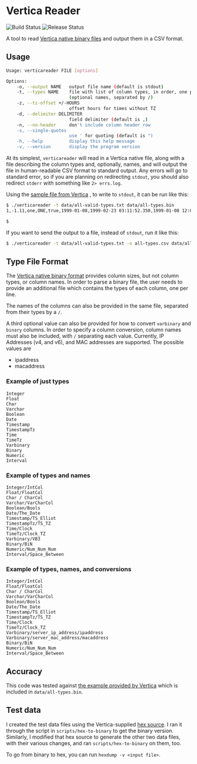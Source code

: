 # Vertica Reader
![Build Status](https://github.com/joeygibson/verticareader/workflows/build/badge.svg)
![Release Status](https://github.com/joeygibson/verticareader/workflows/release/badge.svg)

A tool to read [Vertica native binary files](https://www.vertica.com/docs/9.3.x/HTML/Content/Authoring/AdministratorsGuide/BinaryFilesAppendix/CreatingNativeBinaryFormatFiles.htm)
and output them in a CSV format. 

## Usage

```bash
Usage: verticareader FILE [options]

Options:
    -o, --output NAME   output file name (default is stdout)
    -t, --types NAME    file with list of column types, in order, one per line
                        (optional names, separated by /)
    -z, --tz-offset +/-HOURS
                        offset hours for times without TZ
    -d, --delimiter DELIMITER
                        field delimiter (default is ,)
    -n, --no-header     don't include column header row
    -s, --single-quotes
                        use ' for quoting (default is ")
    -h, --help          display this help message
    -v, --version       display the program version
```

At its simplest, `verticareader` will read in a Vertica native file, along with a
file describing the column types and, optionally, names, and will output the file in
human-readable CSV format to standard output. Any errors will go to standard error,
so if you are planning on redirecting `stdout`, you should also redirect `stderr` with
something like `2> errs.log`. 

Using the [sample file from Vertica](https://www.vertica.com/docs/9.3.x/HTML/Content/Authoring/AdministratorsGuide/BinaryFilesAppendix/Example.htm)
, to write to `stdout`, it can be run like this:

```bash
$ ./verticareader -t data/all-valid-types.txt data/all-types.bin
1,-1.11,one,ONE,true,1999-01-08,1999-02-23 03:11:52.350,1999-01-08 12:04:37+00,07:09:23,15:12:34-05,0xABCD,0xABCD,1234532,03:03:03

$
```

If you want to send the output to a file, instead of `stdout`, run it like this:

```bash
$ ./verticareader -t data/all-valid-types.txt -o all-types.csv data/all-types.bin
```

## Type File Format

The [Vertica native binary format](https://www.vertica.com/docs/9.2.x/HTML/Content/Authoring/AdministratorsGuide/BinaryFilesAppendix/CreatingNativeBinaryFormatFiles.htm)
provides column sizes, but not column types, or column names. In
order to parse a binary file, the user needs to provide an additional file which contains the types
of each column, one per line. 

The names of the columns can also be provided in the same file, separated from their types
by a `/`.

A third optional value can also be provided for how to convert `varbinary` and `binary` columns. In
order to specify a column conversion, column names must also be included, with `/` separating each
value. Currently, IP Addresses (v4, and v6), and MAC addresses are supported. The possible values are 

* ipaddress
* macaddress

### Example of just types

```
Integer
Float
Char
Varchar
Boolean
Date
Timestamp
TimestampTz
Time
TimeTz
Varbinary
Binary
Numeric
Interval
```

### Example of types and names

```
Integer/IntCol
Float/FloatCol
Char / CharCol
Varchar/VarCharCol
Boolean/Bools
Date/The_Date
Timestamp/TS_Elliot
TimestampTz/TS_TZ
Time/Clock
TimeTz/Clock_TZ
Varbinary/VB3
Binary/BiN
Numeric/Num_Num_Num
Interval/Space_Between
```

### Example of types, names, and conversions

```
Integer/IntCol
Float/FloatCol
Char / CharCol
Varchar/VarCharCol
Boolean/Bools
Date/The_Date
Timestamp/TS_Elliot
TimestampTz/TS_TZ
Time/Clock
TimeTz/Clock_TZ
Varbinary/server_ip_address/ipaddress
Varbinary/server_mac_address/macaddress
Binary/BiN
Numeric/Num_Num_Num
Interval/Space_Between
```

## Accuracy

This code was tested against [the example provided by Vertica](https://www.vertica.com/docs/9.3.x/HTML/Content/Authoring/AdministratorsGuide/BinaryFilesAppendix/Example.htm)
which is included in `data/all-types.bin`.

## Test data

I created the test data files using the Vertica-supplied [hex source](https://www.vertica.com/docs/9.3.x/HTML/Content/Authoring/AdministratorsGuide/BinaryFilesAppendix/Example.htm).
I ran it through the script in `scripts/hex-to-binary` to get the binary version. Similarly,
I modified that hex source to generate the other two data files, with their various
changes, and ran `scripts/hex-to-binary` on them, too.

To go from binary to hex, you can run `hexdump -v <input file>`.

